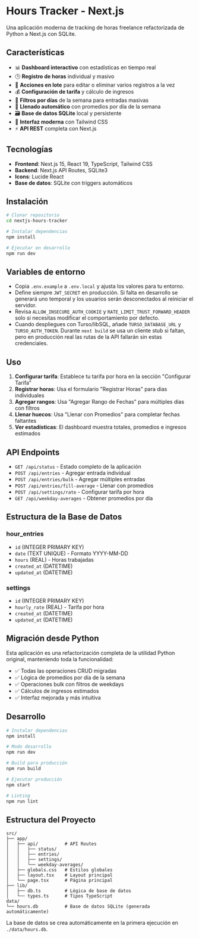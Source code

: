 # Hours Tracker - Next.js

Una aplicación moderna de tracking de horas freelance refactorizada de Python a Next.js con SQLite.

## Características

- 📊 **Dashboard interactivo** con estadísticas en tiempo real
- 🕒 **Registro de horas** individual y masivo
- 🧹 **Acciones en lote** para editar o eliminar varios registros a la vez
- 💰 **Configuración de tarifa** y cálculo de ingresos
- 📅 **Filtros por días** de la semana para entradas masivas
- 🔄 **Llenado automático** con promedios por día de la semana
- 🗃️ **Base de datos SQLite** local y persistente
- 🎨 **Interfaz moderna** con Tailwind CSS
- ⚡ **API REST** completa con Next.js

## Tecnologías

- **Frontend**: Next.js 15, React 19, TypeScript, Tailwind CSS
- **Backend**: Next.js API Routes, SQLite3
- **Icons**: Lucide React
- **Base de datos**: SQLite con triggers automáticos

## Instalación

```bash
# Clonar repositorio
cd nextjs-hours-tracker

# Instalar dependencias
npm install

# Ejecutar en desarrollo
npm run dev
```

## Variables de entorno

- Copia `.env.example` a `.env.local` y ajusta los valores para tu entorno.
- Define siempre `JWT_SECRET` en producción. Si falta en desarrollo se generará uno temporal y los usuarios serán desconectados al reiniciar el servidor.
- Revisa `ALLOW_INSECURE_AUTH_COOKIE` y `RATE_LIMIT_TRUST_FORWARD_HEADER` solo si necesitas modificar el comportamiento por defecto.
- Cuando despliegues con Turso/libSQL, añade `TURSO_DATABASE_URL` y `TURSO_AUTH_TOKEN`. Durante `next build` se usa un cliente stub si faltan, pero en producción real las rutas de la API fallarán sin estas credenciales.

## Uso

1. **Configurar tarifa**: Establece tu tarifa por hora en la sección "Configurar Tarifa"
2. **Registrar horas**: Usa el formulario "Registrar Horas" para días individuales
3. **Agregar rangos**: Usa "Agregar Rango de Fechas" para múltiples días con filtros
4. **Llenar huecos**: Usa "Llenar con Promedios" para completar fechas faltantes
5. **Ver estadísticas**: El dashboard muestra totales, promedios e ingresos estimados

## API Endpoints

- `GET /api/status` - Estado completo de la aplicación
- `POST /api/entries` - Agregar entrada individual
- `POST /api/entries/bulk` - Agregar múltiples entradas
- `POST /api/entries/fill-average` - Llenar con promedios
- `POST /api/settings/rate` - Configurar tarifa por hora
- `GET /api/weekday-averages` - Obtener promedios por día

## Estructura de la Base de Datos

### hour_entries
- `id` (INTEGER PRIMARY KEY)
- `date` (TEXT UNIQUE) - Formato YYYY-MM-DD
- `hours` (REAL) - Horas trabajadas
- `created_at` (DATETIME)
- `updated_at` (DATETIME)

### settings
- `id` (INTEGER PRIMARY KEY)
- `hourly_rate` (REAL) - Tarifa por hora
- `created_at` (DATETIME)
- `updated_at` (DATETIME)

## Migración desde Python

Esta aplicación es una refactorización completa de la utilidad Python original, manteniendo toda la funcionalidad:

- ✅ Todas las operaciones CRUD migradas
- ✅ Lógica de promedios por día de la semana
- ✅ Operaciones bulk con filtros de weekdays
- ✅ Cálculos de ingresos estimados
- ✅ Interfaz mejorada y más intuitiva

## Desarrollo

```bash
# Instalar dependencias
npm install

# Modo desarrollo
npm run dev

# Build para producción
npm run build

# Ejecutar producción
npm start

# Linting
npm run lint
```

## Estructura del Proyecto

```
src/
├── app/
│   ├── api/          # API Routes
│   │   ├── status/
│   │   ├── entries/
│   │   ├── settings/
│   │   └── weekday-averages/
│   ├── globals.css   # Estilos globales
│   ├── layout.tsx    # Layout principal
│   └── page.tsx      # Página principal
├── lib/
│   ├── db.ts         # Lógica de base de datos
│   └── types.ts      # Tipos TypeScript
data/
└── hours.db          # Base de datos SQLite (generada automáticamente)
```

La base de datos se crea automáticamente en la primera ejecución en `./data/hours.db`.
